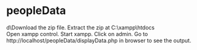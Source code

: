# peopleData

d\Download the zip file.
Extract the zip at C:\xampp\htdocs\
Open xampp control.
Start xampp.
Click on admin.
Go to http://localhost/peopleData/displayData.php in browser to see the output.
